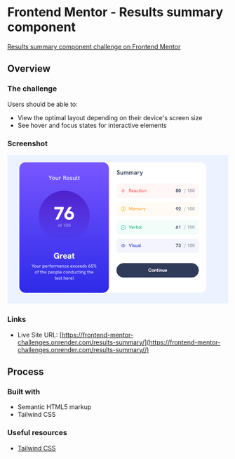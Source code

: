 # Frontend Mentor - Results summary component

[Results summary component challenge on Frontend Mentor](https://www.frontendmentor.io/challenges/results-summary-component-CE_K6s0maV)

## Overview

### The challenge

Users should be able to:

- View the optimal layout depending on their device's screen size
- See hover and focus states for interactive elements

### Screenshot

![Screenshot](./assets/images/screenshot.png)

### Links

- Live Site URL: [https://frontend-mentor-challenges.onrender.com/results-summary/](https://frontend-mentor-challenges.onrender.com/results-summary//)

## Process

### Built with

- Semantic HTML5 markup
- Tailwind CSS

### Useful resources

- [Tailwind CSS](https://tailwindcss.com/)

